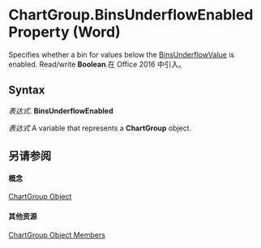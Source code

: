 
# ChartGroup.BinsUnderflowEnabled Property (Word)

Specifies whether a bin for values below the [BinsUnderflowValue](40143963-c9a9-566e-e8aa-722cad0db0fc.md) is enabled. Read/write **Boolean**.在 Office 2016 中引入。


## Syntax

 _表达式_. **BinsUnderflowEnabled**

 _表达式_ A variable that represents a **ChartGroup** object.


## 另请参阅


#### 概念


[ChartGroup Object](ea5a2610-9c00-9c95-8366-f9b0fcdf90be.md)
#### 其他资源


[ChartGroup Object Members](http://msdn.microsoft.com/library/af92e2da-b296-f0ec-2d97-c26d0ae76afa%28Office.15%29.aspx)